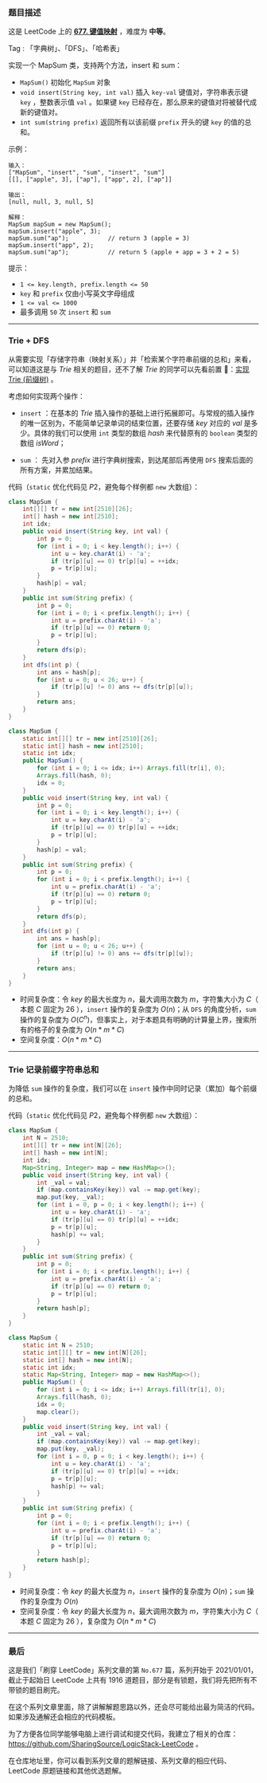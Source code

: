 ### 题目描述

这是 LeetCode 上的 **[677. 键值映射](https://leetcode-cn.com/problems/map-sum-pairs/solution/gong-shui-san-xie-jie-he-dfs-de-trie-yun-i4xa/)** ，难度为 **中等**。

Tag : 「字典树」、「DFS」、「哈希表」



实现一个 MapSum 类，支持两个方法，insert 和 sum：

* `MapSum()` 初始化 `MapSum` 对象
* `void insert(String key, int val)` 插入 `key-val` 键值对，字符串表示键 `key` ，整数表示值 `val` 。如果键 `key` 已经存在，那么原来的键值对将被替代成新的键值对。
* `int sum(string prefix)` 返回所有以该前缀 `prefix` 开头的键 `key` 的值的总和。

示例：
```
输入：
["MapSum", "insert", "sum", "insert", "sum"]
[[], ["apple", 3], ["ap"], ["app", 2], ["ap"]]

输出：
[null, null, 3, null, 5]

解释：
MapSum mapSum = new MapSum();
mapSum.insert("apple", 3);  
mapSum.sum("ap");           // return 3 (apple = 3)
mapSum.insert("app", 2);    
mapSum.sum("ap");           // return 5 (apple + app = 3 + 2 = 5)
```

提示：
* `1 <= key.length, prefix.length <= 50`
* `key` 和 `prefix` 仅由小写英文字母组成
* `1 <= val <= 1000`
* 最多调用 `50` 次 `insert` 和 `sum`

---

### Trie + DFS

从需要实现「存储字符串（映射关系）」并「检索某个字符串前缀的总和」来看，可以知道这是与 $Trie$ 相关的题目，还不了解 $Trie$ 的同学可以先看前置 🧀：[实现 Trie (前缀树)](https://mp.weixin.qq.com/s?__biz=MzU4NDE3MTEyMA==&mid=2247488490&idx=1&sn=db2998cb0e5f08684ee1b6009b974089&chksm=fd9cb8f5caeb31e3f7f67dba981d8d01a24e26c93ead5491edb521c988adc0798d8acb6f9e9d&token=59039721&lang=zh_CN#rd) 。

考虑如何实现两个操作：

* `insert` ：在基本的 $Trie$ 插入操作的基础上进行拓展即可。与常规的插入操作的唯一区别为，不能简单记录单词的结束位置，还要存储 $key$ 对应的 $val$ 是多少。具体的我们可以使用 `int` 类型的数组 $hash$ 来代替原有的 `boolean` 类型的数组 $isWord$；

* `sum` ： 先对入参 $prefix$ 进行字典树搜索，到达尾部后再使用 `DFS` 搜索后面的所有方案，并累加结果。

代码（`static` 优化代码见 $P2$，避免每个样例都 `new` 大数组）：
```Java
class MapSum {
    int[][] tr = new int[2510][26];
    int[] hash = new int[2510];
    int idx;
    public void insert(String key, int val) {
        int p = 0;
        for (int i = 0; i < key.length(); i++) {
            int u = key.charAt(i) - 'a';
            if (tr[p][u] == 0) tr[p][u] = ++idx;
            p = tr[p][u];
        }
        hash[p] = val;
    }
    public int sum(String prefix) {
        int p = 0;
        for (int i = 0; i < prefix.length(); i++) {
            int u = prefix.charAt(i) - 'a';
            if (tr[p][u] == 0) return 0;
            p = tr[p][u];
        }
        return dfs(p);
    }
    int dfs(int p) {
        int ans = hash[p];
        for (int u = 0; u < 26; u++) {
            if (tr[p][u] != 0) ans += dfs(tr[p][u]);
        }
        return ans;
    }
}
```


```Java
class MapSum {
    static int[][] tr = new int[2510][26];
    static int[] hash = new int[2510];
    static int idx;
    public MapSum() {
        for (int i = 0; i <= idx; i++) Arrays.fill(tr[i], 0);
        Arrays.fill(hash, 0);
        idx = 0;
    }
    public void insert(String key, int val) {
        int p = 0;
        for (int i = 0; i < key.length(); i++) {
            int u = key.charAt(i) - 'a';
            if (tr[p][u] == 0) tr[p][u] = ++idx;
            p = tr[p][u];
        }
        hash[p] = val;
    }
    public int sum(String prefix) {
        int p = 0;
        for (int i = 0; i < prefix.length(); i++) {
            int u = prefix.charAt(i) - 'a';
            if (tr[p][u] == 0) return 0;
            p = tr[p][u];
        }
        return dfs(p);
    }
    int dfs(int p) {
        int ans = hash[p];
        for (int u = 0; u < 26; u++) {
            if (tr[p][u] != 0) ans += dfs(tr[p][u]);
        }
        return ans;
    }
}
```
* 时间复杂度：令 $key$ 的最大长度为 $n$，最大调用次数为 $m$，字符集大小为 $C$（ 本题 $C$ 固定为 $26$ ），`insert` 操作的复杂度为 $O(n)$；从 `DFS` 的角度分析，`sum` 操作的复杂度为 $O(C^n)$，但事实上，对于本题具有明确的计算量上界，搜索所有的格子的复杂度为 $O(n * m * C)$
* 空间复杂度：$O(n * m * C)$

---

### Trie 记录前缀字符串总和

为降低 `sum` 操作的复杂度，我们可以在 `insert` 操作中同时记录（累加）每个前缀的总和。

代码（`static` 优化代码见 $P2$，避免每个样例都 `new` 大数组）：
```Java
class MapSum {
    int N = 2510;
    int[][] tr = new int[N][26];
    int[] hash = new int[N];
    int idx;
    Map<String, Integer> map = new HashMap<>();
    public void insert(String key, int val) {
        int _val = val;
        if (map.containsKey(key)) val -= map.get(key);
        map.put(key, _val);
        for (int i = 0, p = 0; i < key.length(); i++) {
            int u = key.charAt(i) - 'a';
            if (tr[p][u] == 0) tr[p][u] = ++idx;
            p = tr[p][u];
            hash[p] += val;
        }
    }
    public int sum(String prefix) {
        int p = 0;
        for (int i = 0; i < prefix.length(); i++) {
            int u = prefix.charAt(i) - 'a';
            if (tr[p][u] == 0) return 0;
            p = tr[p][u];
        }
        return hash[p];
    }
}
```


```Java
class MapSum {
    static int N = 2510;
    static int[][] tr = new int[N][26];
    static int[] hash = new int[N];
    static int idx;
    static Map<String, Integer> map = new HashMap<>();
    public MapSum() {
        for (int i = 0; i <= idx; i++) Arrays.fill(tr[i], 0);
        Arrays.fill(hash, 0);
        idx = 0;
        map.clear();
    }
    public void insert(String key, int val) {
        int _val = val;
        if (map.containsKey(key)) val -= map.get(key);
        map.put(key, _val);
        for (int i = 0, p = 0; i < key.length(); i++) {
            int u = key.charAt(i) - 'a';
            if (tr[p][u] == 0) tr[p][u] = ++idx;
            p = tr[p][u];
            hash[p] += val;
        }
    }
    public int sum(String prefix) {
        int p = 0;
        for (int i = 0; i < prefix.length(); i++) {
            int u = prefix.charAt(i) - 'a';
            if (tr[p][u] == 0) return 0;
            p = tr[p][u];
        }
        return hash[p];
    }
}
```
* 时间复杂度：令 $key$ 的最大长度为 $n$，`insert` 操作的复杂度为 $O(n)$；`sum` 操作的复杂度为 $O(n)$
* 空间复杂度：令 $key$ 的最大长度为 $n$，最大调用次数为 $m$，字符集大小为 $C$（ 本题 $C$ 固定为 $26$ ），复杂度为 $O(n * m * C)$

---

### 最后

这是我们「刷穿 LeetCode」系列文章的第 `No.677` 篇，系列开始于 2021/01/01，截止于起始日 LeetCode 上共有 1916 道题目，部分是有锁题，我们将先把所有不带锁的题目刷完。

在这个系列文章里面，除了讲解解题思路以外，还会尽可能给出最为简洁的代码。如果涉及通解还会相应的代码模板。

为了方便各位同学能够电脑上进行调试和提交代码，我建立了相关的仓库：https://github.com/SharingSource/LogicStack-LeetCode 。

在仓库地址里，你可以看到系列文章的题解链接、系列文章的相应代码、LeetCode 原题链接和其他优选题解。

